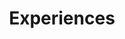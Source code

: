 ---
title: Experiences
draft: false
experiences:
  - title: Data Processing Engineer
    organization:
      name: Williams Grand Prix Engineering
      url: https://www.williamsf1.com/
    dates: 'Aug. 2020 - Present'
    location: United Kingdom
    writeup: >
      Design and development of vehicle data processing system

      - Identification and execution of high-value projects with minimal oversight
      
      - Vehicle Dynamics model development and Workflow automation

      - Automated sensor calibration, failure detection and modelling systems design

      - Race-week operations: Data processing system operation, data quality validation
      
  - title: UCL Racing Formula Student - Team Leader
    organization:
      name: University College London
      url: https://example.org
    dates: 'Sept. 2018 - July 2019'
    location: United Kingdom
    writeup: >
      - First UCL team to compete since 2014

      - Lead car build and team logistics 

  - title: Race Operations Intern
    organization:
      name: Williams Grand Prix Engineering
      url: https://www.williamsf1.com/
    dates: 'June 2018 - Sept. 2018'
    location: Country
    writeup: >
      - Development of competitor analysis tools in MATLAB

      - Race-event data processing and competitor analysis

      - Identified and developed software tools to improve race-operations

  - title: Design Intern - Internal Combustion Engines
    organization:
      name: Mercedes AMG High Performance Powertrains
      url: https://www.mercedes-amg-hpp.com/
    dates: 'July 2017 - Sept. 2017'
    location: Country
    writeup: >
      - 3D and 2D design and analysis of test and race-release components

      - Fast-paced, demanding environment, rigorous design reviews

      - Cross-Department Work: Procurement, Testing, Build, Integration

  - title: Data Analysis Intern
    organization:
      name: DragonSpeed Racing
      url: https://twitter.com/dragonspeedllc?lang=en
    dates: 'Apr. 2017, June 2017'
    location: United Kingdom
    writeup: >
      - Assisted Race Engineer and Data Engineers

      - Worked with team during the 2017 24 Heure du Mans

      - Developed driver performance metrics for race-strategy modelling

  - title: Industrial Placement
    organization:
      name: Denford Limited
      url: http://website.denford.ltd.uk/
    dates: 'Apr. 2017, June 2017'
    location: United Kingdom
    writeup: >
      - Helped run the 2016 F1 in Schools UK STEM competitions

weight: 3
widget:
  handler: experiences

  # Options: sm, md, lg and xl. Default is md.
  width: lg

  sidebar:
    # Options: left and right. Leave blank to hide.
    position: left
    # Options: sm, md, lg and xl. Default is md.
    scale:
  
  background:
    # Options: primary, secondary, tertiary or any valid color value. Default is primary.
    color:
    image:
    # Options: auto, cover and contain. Default is auto.
    size:
    # Options: center, top, right, bottom, left.
    position:
    # Options: fixed, local, scroll.
    attachment: 
---